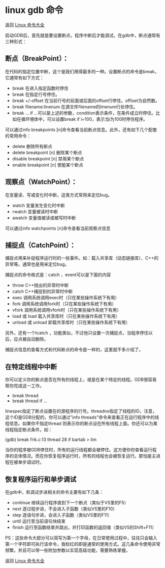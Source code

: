 # linux gdb 命令

返回 [Linux 命令大全](https://ahuang007.github.com/Linux-Command)

启动GDB后，首先就是要设置断点，程序中断后才能调试。在gdb中，断点通常有三种形式：

## **断点（BreakPoint）：**

在代码的指定位置中断，这个是我们用得最多的一种。设置断点的命令是break，它通常有如下方式：

- break <function>  在进入指定函数时停住
- break <linenum>  在指定行号停住。
- break +/-offset  在当前行号的前面或后面的offset行停住。offiset为自然数。
- break filename:linenum  在源文件filename的linenum行处停住。
- break ... if <condition>  ...可以是上述的参数，condition表示条件，在条件成立时停住。比如在循环境体中，可以设置break if i=100，表示当i为100时停住程序。

可以通过info breakpoints [n]命令查看当前断点信息。此外，还有如下几个配套的常用命令：

- delete  删除所有断点
- delete breakpoint [n]  删除某个断点
- disable breakpoint [n]  禁用某个断点
- enable breakpoint [n]  使能某个断点

## **观察点（WatchPoint）：**

在变量读、写或变化时中断，这类方式常用来定位bug。

- watch <expr>  变量发生变化时中断
- rwatch <expr>  变量被读时中断
- awatch <expr>   变量值被读或被写时中断

可以通过info watchpoints [n]命令查看当前观察点信息

## **捕捉点（CatchPoint）：**

捕捉点用来补捉程序运行时的一些事件。如：载入共享库（动态链接库）、C++的异常等。通常也是用来定位bug。

捕捉点的命令格式是：catch <event>，event可以是下面的内容

- throw   C++抛出的异常时中断
- catch   C++捕捉到的异常时中断
- exec  调用系统调用exec时（只在某些操作系统下有用）
- fork  调用系统调用fork时（只在某些操作系统下有用）
- vfork  调用系统调用vfork时（只在某些操作系统下有用）
- load 或 load <libname>   载入共享库时（只在某些操作系统下有用）
- unload 或 unload <libname>  卸载共享库时（只在某些操作系统下有用）

另外，还有一个tcatch <event>，功能类似，不过他只设置一次捕捉点，当程序停住以后，应点被自动删除。

捕捉点信息的查看方式和代码断点的命令是一样的，这里就不多介绍了。

## **在特定线程中中断**

你可以定义你的断点是否在所有的线程上，或是在某个特定的线程。GDB很容易帮你完成这一工作。

- break <linespec> thread <threadno>
- break <linespec> thread <threadno> if ...

linespec指定了断点设置在的源程序的行号。threadno指定了线程的ID，注意，这个ID是GDB分配的，你可以通过"info threads"命令来查看正在运行程序中的线程信息。如果你不指定thread <threadno>则表示你的断点设在所有线程上面。你还可以为某线程指定断点条件。如：

   (gdb) break frik.c:13 thread 28 if bartab > lim

当你的程序被GDB停住时，所有的运行线程都会被停住。这方便你你查看运行程序的总体情况。而在你恢复程序运行时，所有的线程也会被恢复运行。那怕是主进程在被单步调试时。

## **恢复程序运行和单步调试**

在gdb中，和调试步进相关的命令主要有如下几条：

- continue  继续运行程序直到下一个断点（类似于VS里的F5）
- next    逐过程步进，不会进入子函数（类似VS里的F10）
- step    逐语句步进，会进入子函数（类似VS里的F11）
- until    运行至当前语句块结束
- finish  运行至函数结束并跳出，并打印函数的返回值（类似VS的Shift+F11）

PS：这些命令大部分可以简写为第一个字母，在日常使用过程中，往往只会输入第一个字符即可执行该命令，我标红的即是通常的使用方式。这几条命令使用非常频繁，并且可以带一些附加参数以实现高级功能，需要熟练掌握。

返回 [Linux 命令大全](https://ahuang007.github.com/Linux-Command)